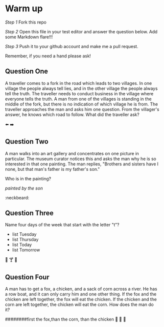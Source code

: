 # Warm up

_Step 1_
Fork this repo

_Step 2_
Open this file in your test editor and answer the question below. Add some Markdown flare!!!

_Step 3_
Push it to your github account and make me a pull request.

Remember, if you need a hand please ask!

## Question One
A traveller comes to a fork in the road which leads to two villages. In one village the people always tell lies, and in the other village the people always tell the truth. The traveller needs to conduct business in the village where everyone tells the truth. A man from one of the villages is standing in the middle of the fork, but there is no indication of which village he is from. The traveller approaches the man and asks him one question. From the villager's answer, he knows which road to follow. What did the traveller ask?

:arrow_left: :arrow_right:




## Question Two
A man walks into an art gallery and concentrates on one picture in particular. The museum curator notices this and asks the man why he is so interested in that one painting. The man replies, "Brothers and sisters have I none, but that man's father is my father's son."


Who is in the painting?

_painted by the son_

:neckbeard:



## Question Three
Name four days of the week that start with the letter "t"?

- list Tuesday
- list Thursday
- list Today
- list Tomorrow

:hamburger: :cocktail: :beer:



## Question Four
A man has to get a fox, a chicken, and a sack of corn across a river. He has a row boat, and it can only carry him and one other thing. If the fox and the chicken are left together, the fox will eat the chicken. If the chicken and the corn are left together, the chicken will eat the corn. How does the man do it?

########first the fox,than the corn, than the chicken
:chicken: :wolf: :corn:
